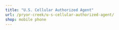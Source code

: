 ```yaml
---
title: "U.S. Cellular Authorized Agent"
url: /pryor-creek/u-s-cellular-authorized-agent/
shop: mobile phone
---
```

